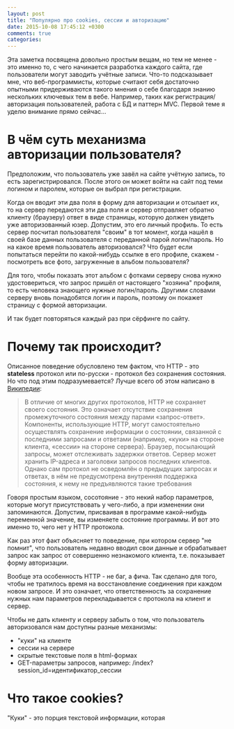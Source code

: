 ```yaml
---
layout: post
title: "Популярно про cookies, сессии и авторизацию"
date: 2015-10-08 17:45:12 +0300
comments: true
categories: 
---
```


Эта заметка посвящена довольно простым вещам, но тем не менее - это именно то, с чего начинается разработка каждого сайта, где пользователи могут заводить учётные записи. Что-то подсказывает мне, что веб-программисты, которые считают себя достаточно опытными придерживаются такого мнения о себе благодаря знанию нескольких ключевых тем в вебе. Например, таких как регистрация/авторизация пользователей, работа с БД и паттерн MVC. Первой теме я уделю внимание прямо сейчас...

# В чём суть механизма авторизации пользователя?

Предположим, что пользователь уже завёл на сайте учётную запись, то есть зарегистрировался. После этого он может войти на сайт под теми логином и паролем, которые он выбрал при регистрации.

Когда он вводит эти два поля в форму для авторизации и отсылает их, то на сервер передаются эти два поля и сервер отправляет обратно клиенту (браузеру) ответ в виде страницы, которую должен увидеть уже авторизованный юзер. Допустим, это его личный профиль. То есть сервер посчитал пользователя "своим" в тот момент, когда нашёл в своей базе данных пользователя с переданной парой логин/пароль. Но на какое время пользователь авторизовался? Что будет если попытаться перейти по какой-нибудь ссылке в его профиле, скажем - посмотреть все фото, загруженные в альбом пользователя?

Для того, чтобы показать этот альбом с фотками серверу снова нужно удостовериться, что запрос пришёл от настоящего "хозяина" профиля, то есть человека знающего нужные логин/пароль. Другими словами серверу вновь понадобятся логин и пароль, поэтому он покажет страницу с формой авторизации.

И так будет повторяться каждый раз при сёрфинге по сайту.

# Почему так происходит?

Описанное поведение обусловлено тем фактом, что HTTP - это **stateless** протокол или по-русски - протокол без сохранения состояния. Но что под этим подразумевается? Лучше всего об этом написано в [Википедии](https://ru.wikipedia.org/wiki/HTTP):

> В отличие от многих других протоколов, HTTP не сохраняет своего состояния. Это означает отсутствие сохранения промежуточного состояния между парами «запрос-ответ». Компоненты, использующие HTTP, могут самостоятельно осуществлять сохранение информации о состоянии, связанной с последними запросами и ответами (например, «куки» на стороне клиента, «сессии» на стороне сервера). Браузер, посылающий запросы, может отслеживать задержки ответов. Сервер может хранить IP-адреса и заголовки запросов последних клиентов. Однако сам протокол не осведомлён о предыдущих запросах и ответах, в нём не предусмотрена внутренняя поддержка состояния, к нему не предъявляются такие требования

Говоря простым языком, сосотояние - это некий набор параметров, которые могут присутствовать у чего-либо, а при изменении они запоминаются. Допустим, присваивая в программе какой-нибудь переменной значение, вы изменяете состояние программы. И вот это именно то, чего нет у HTTP протокола.

Как раз этот факт объясняет то поведение, при котором сервер "не помнит", что пользователь недавно вводил свои данные и обрабатывает запрос как запрос от совершенно незнакомого клиента, т.е. показывает форму авторизации.

Вообще эта особенность HTTP - не баг, а фича. Так сделано для того, чтобы не тратилось время на восстановление соединения при каждом новом запросе. И это означает, что ответственность за сохранение нужных нам параметров перекладывается с протокола на клиент и сервер.

Чтобы не дать клиенту и серверу забыть о том, что пользователь авторизовался нам доступны разные механизмы:

- "куки" на клиенте
- сессии на сервере
- скрытые текстовые поля в html-формах
- GET-параметры запросов, например:  /index?session_id=идентификатор_сессии


# Что такое cookies?

"Куки" - это порция текстовой информации, которая 